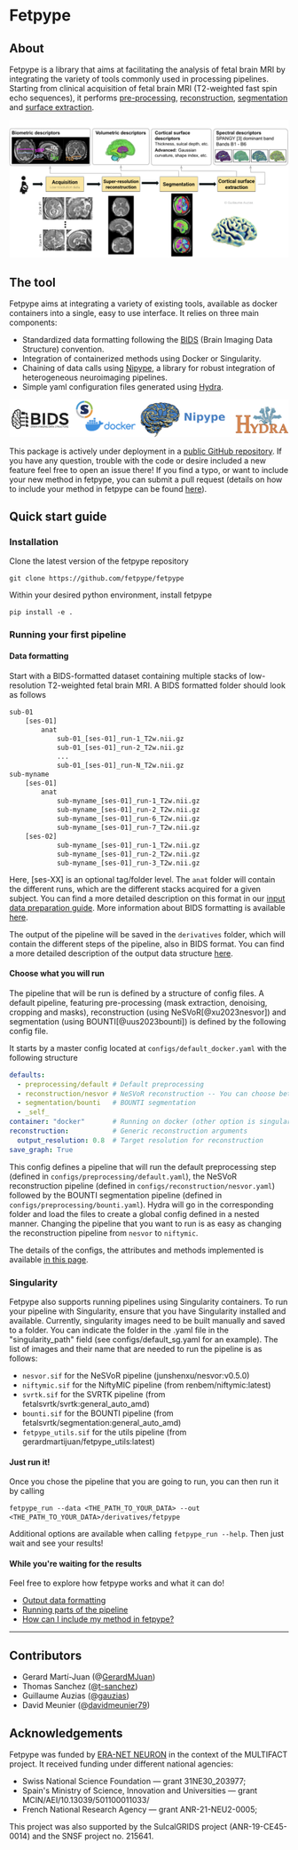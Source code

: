 # Fetpype
## About
Fetpype is a library that aims at facilitating the analysis of fetal brain MRI by integrating the variety of tools commonly used in processing pipelines. Starting from clinical acquisition of fetal brain MRI (T2-weighted fast spin echo sequences), it performs [pre-processing](preprocessing.md), [reconstruction](reconstruction.md), [segmentation](segmentation.md) and [surface extraction](surface.md).

![Fetpype diagram](media/fetpype_illustration.png)

## The tool
Fetpype aims at integrating a variety of existing tools, available as docker containers into a single, easy to use interface.  It relies on three main components:

- Standardized data formatting following the [BIDS](https://bids.neuroimaging.io/index.html) (Brain Imaging Data Structure) convention.
- Integration of containerized methods using Docker or Singularity.
- Chaining of data calls using [Nipype](https://nipype.readthedocs.io/en/latest/), a library for robust integration of heterogeneous neuroimaging pipelines.
- Simple yaml configuration files generated using [Hydra](https://hydra.cc/docs/intro/).

![BIDS, containers, Nipype and hydra](media/bids_container_nipype_hydra.png)

This package is actively under deployment in a [public GitHub repository](https://github.com/fetpype/fetpype). If you have any question, trouble with the code or desire included a new feature feel free to open an issue there! If you find a typo, or want to include your new method in fetpype, you can submit a pull request (details on how to include your method in fetpype can be found [here](contributing.md)).

## Quick start guide
### Installation
Clone the latest version of the fetpype repository
```
git clone https://github.com/fetpype/fetpype
```

Within your desired python environment, install fetpype
```
pip install -e .
```

### Running your first pipeline
#### Data formatting
Start with a BIDS-formatted dataset containing multiple stacks of low-resolution T2-weighted fetal brain MRI. A BIDS formatted folder should look as follows

```
sub-01
    [ses-01]
        anat
            sub-01_[ses-01]_run-1_T2w.nii.gz
            sub-01_[ses-01]_run-2_T2w.nii.gz
            ...
            sub-01_[ses-01]_run-N_T2w.nii.gz
sub-myname
    [ses-01]
        anat
            sub-myname_[ses-01]_run-1_T2w.nii.gz
            sub-myname_[ses-01]_run-2_T2w.nii.gz
            sub-myname_[ses-01]_run-6_T2w.nii.gz
            sub-myname_[ses-01]_run-7_T2w.nii.gz
    [ses-02]
            sub-myname_[ses-01]_run-1_T2w.nii.gz
            sub-myname_[ses-01]_run-2_T2w.nii.gz
            sub-myname_[ses-01]_run-3_T2w.nii.gz
```

Here, [ses-XX] is an optional tag/folder level. The `anat` folder will contain the different runs, which are the different stacks acquired for a given subject. You can find a more detailed description on this format in our [input data preparation guide](input_data.md). More information about BIDS formatting is available [here](https://bids.neuroimaging.io/index.html).

The output of the pipeline will be saved in the `derivatives` folder, which will contain the different steps of the pipeline, also in BIDS format. You can find a more detailed description of the output data structure [here](output_data.md).

#### Choose what you will run
The pipeline that will be run is defined by a structure of config files. A default pipeline, featuring pre-processing (mask extraction, denoising, cropping and masks), reconstruction (using NeSVoR[@xu2023nesvor]) and segmentation (using BOUNTI[@uus2023bounti]) is defined by the following config file.

It starts by a master config located at `configs/default_docker.yaml` with the following structure
```yaml
defaults:
  - preprocessing/default # Default preprocessing
  - reconstruction/nesvor # NeSVoR reconstruction -- You can choose between svrtk, nifymic or nesvor
  - segmentation/bounti   # BOUNTI segmentation     
  - _self_
container: "docker"       # Running on docker (other option is singularity)
reconstruction:           # Generic reconstruction arguments
  output_resolution: 0.8  # Target resolution for reconstruction
save_graph: True
```
This config defines a pipeline that will run the default preprocessing step (defined in `configs/preprocessing/default.yaml`), the NeSVoR reconstruction pipeline (defined in `configs/reconstruction/nesvor.yaml`) followed by the BOUNTI segmentation pipeline (defined in `configs/preprocessing/bounti.yaml`). Hydra will go in the corresponding folder and load the files to create a global config defined in a nested manner. Changing the pipeline that you want to run is as easy as changing the reconstruction pipeline from `nesvor` to `niftymic`. 

The details of the configs, the attributes and methods implemented is available [in this page](pipelines.md).

### Singularity 
Fetpype also supports running pipelines using Singularity containers. To run your pipeline with Singularity, ensure that you have Singularity installed and available. Currently, singularity images need to be built manually and saved to a folder. You can indicate the folder in the .yaml file in the "singularity_path" field (see configs/default_sg.yaml for an example). The list of images and their name that are needed to run the pipeline is as follows:

- `nesvor.sif` for the NeSVoR pipeline (junshenxu/nesvor:v0.5.0)
- `niftymic.sif` for the NiftyMIC pipeline (from renbem/niftymic:latest)
- `svrtk.sif` for the SVRTK pipeline (from fetalsvrtk/svrtk:general_auto_amd)
- `bounti.sif` for the BOUNTI pipeline (from fetalsvrtk/segmentation:general_auto_amd)
- `fetpype_utils.sif` for the utils pipeline (from gerardmartijuan/fetpype_utils:latest)

#### Just run it!
Once you chose the pipeline that you are going to run, you can then run it by calling 
```
fetpype_run --data <THE_PATH_TO_YOUR_DATA> --out <THE_PATH_TO_YOUR_DATA>/derivatives/fetpype
```

Additional options are available when calling `fetpype_run --help`. Then just wait and see your results! 

#### While you're waiting for the results
Feel free to explore how fetpype works and what it can do!

- [Output data formatting](output_data.md)
- [Running parts of the pipeline](run_parts.md)
- [How can I include my method in fetpype?](contributing.md)

---
## Contributors

- Gerard Martí-Juan (@[GerardMJuan](https://github.com/GerardMJuan))
- Thomas Sanchez (@[t-sanchez](https://github.com/t-sanchez))
- Guillaume Auzias (@[gauzias](https://github.com/gauzias))
- David Meunier (@[davidmeunier79](https://github.com/davidmeunier79))

## Acknowledgements
Fetpype was funded by [ERA-NET NEURON](https://www.neuron-eranet.eu/) in the context of the MULTIFACT project. It received funding under different national agencies:

- Swiss National Science Foundation — grant 31NE30_203977;
- Spain's Ministry of Science, Innovation and Universities — grant MCIN/AEI/10.13039/501100011033/
- French National Research Agency — grant ANR-21-NEU2-0005;

This project was also supported by the SulcalGRIDS project (ANR-19-CE45-0014) and the SNSF project no. 215641. 
